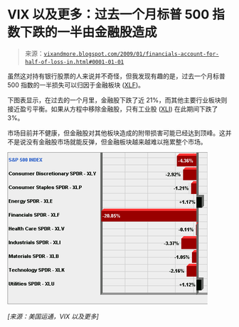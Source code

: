 <!--yml

分类：未分类

日期：2024-05-18 18:05:08

-->

# VIX 以及更多：过去一个月标普 500 指数下跌的一半由金融股造成

> 来源：[`vixandmore.blogspot.com/2009/01/financials-account-for-half-of-loss-in.html#0001-01-01`](http://vixandmore.blogspot.com/2009/01/financials-account-for-half-of-loss-in.html#0001-01-01)

虽然这对持有银行股票的人来说并不奇怪，但我发现有趣的是，过去一个月标普 500 指数的一半损失可以归因于金融板块 ([XLF](http://vixandmore.blogspot.com/search/label/XLF))。

下图表显示，在过去的一个月里，金融股下跌了近 21%，而其他主要行业板块则接近盈亏平衡。如果从方程中移除金融股，只有工业股 ([XLI](http://vixandmore.blogspot.com/search/label/XLI)) 在此期间下跌了 3%。

市场目前并不健康，但金融股对其他板块造成的附带损害可能已经达到顶峰。这并不是说没有金融股市场就能反弹，但金融板块越来越难以拖累整个市场。

![](img/f21bf3c5844b3fda14e49c4d148d6d58.png)

*[来源：美国运通，VIX 以及更多]*
